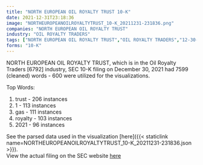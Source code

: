```yaml
---
title: "NORTH EUROPEAN OIL ROYALTY TRUST 10-K"
date: 2021-12-31T23:18:36
image: "NORTHEUROPEANOILROYALTYTRUST_10-K_20211231-231836.png"
companies: "NORTH EUROPEAN OIL ROYALTY TRUST"
industry: "OIL ROYALTY TRADERS"
tags: ["NORTH EUROPEAN OIL ROYALTY TRUST","OIL ROYALTY TRADERS","12-30-2021","10-K"]
forms: "10-K"
---
```

NORTH EUROPEAN OIL ROYALTY TRUST, which is in the Oil Royalty Traders [6792] industry, SEC 10-K filing on December 30, 2021 had 7599 (cleaned) words - 600 were utilized for the visualizations.

Top Words:
1. trust - 206 instances
2. 1 - 113 instances
3. gas - 111 instances
4. royalty - 103 instances
5. 2021 - 96 instances


See the parsed data used in the visualization [here]({{< staticlink name=NORTHEUROPEANOILROYALTYTRUST_10-K_20211231-231836.json >}}).  
View the actual filing on the SEC website [here](https://www.sec.gov/Archives/edgar/data/72633/0000072633-21-000024.txt)